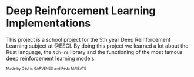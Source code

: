 # Deep Reinforcement Learning Implementations

This project is a school project for the 5th year Deep Reinforcement Learning subject at @ESGI. By doing this project we learned a lot about the Rust language, the `tch-rs` library and the functioning of the most famous deep reinforcement learning models.


<sub><sup>Made by Cédric GARVENES and Réda MAIZATE</sup></sub>
